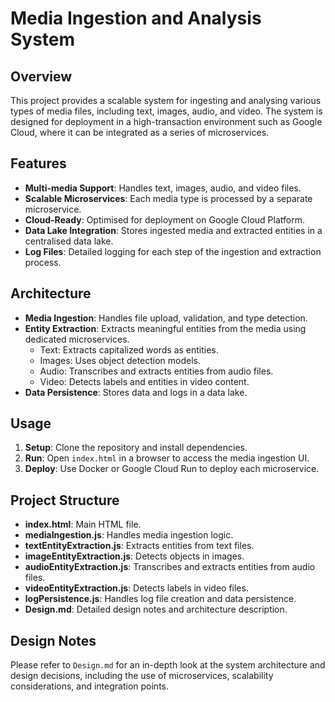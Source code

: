 # Media Ingestion and Analysis System

## Overview
This project provides a scalable system for ingesting and analysing various types of media files, including text, images, audio, and video. The system is designed for deployment in a high-transaction environment such as Google Cloud, where it can be integrated as a series of microservices.

## Features
- **Multi-media Support**: Handles text, images, audio, and video files.
- **Scalable Microservices**: Each media type is processed by a separate microservice.
- **Cloud-Ready**: Optimised for deployment on Google Cloud Platform.
- **Data Lake Integration**: Stores ingested media and extracted entities in a centralised data lake.
- **Log Files**: Detailed logging for each step of the ingestion and extraction process.

## Architecture
- **Media Ingestion**: Handles file upload, validation, and type detection.
- **Entity Extraction**: Extracts meaningful entities from the media using dedicated microservices.
  - Text: Extracts capitalized words as entities.
  - Images: Uses object detection models.
  - Audio: Transcribes and extracts entities from audio files.
  - Video: Detects labels and entities in video content.
- **Data Persistence**: Stores data and logs in a data lake.
 
## Usage

1. **Setup**: Clone the repository and install dependencies.
2. **Run**: Open `index.html` in a browser to access the media ingestion UI.
3. **Deploy**: Use Docker or Google Cloud Run to deploy each microservice.

## Project Structure

- **index.html**: Main HTML file.
- **mediaIngestion.js**: Handles media ingestion logic.
- **textEntityExtraction.js**: Extracts entities from text files.
- **imageEntityExtraction.js**: Detects objects in images.
- **audioEntityExtraction.js**: Transcribes and extracts entities from audio files.
- **videoEntityExtraction.js**: Detects labels in video files.
- **logPersistence.js**: Handles log file creation and data persistence.
- **Design.md**: Detailed design notes and architecture description.

## Design Notes
Please refer to `Design.md` for an in-depth look at the system architecture and design decisions, including the use of microservices, scalability considerations, and integration points.
